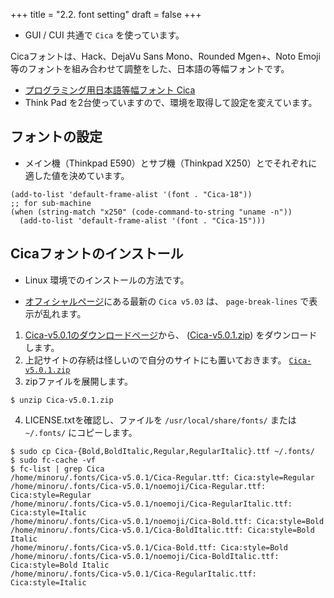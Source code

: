 +++
title = "2.2. font setting"
draft = false
+++
* GUI / CUI 共通で `Cica` を使っています。

Cicaフォントは、Hack、DejaVu Sans Mono、Rounded Mgen+、Noto Emoji等のフォントを組み合わせて調整をした、日本語の等幅フォントです。

* [プログラミング用日本語等幅フォント Cica](https://github.com/miiton/Cica)
* Think Pad を2台使っていますので、環境を取得して設定を変えています。

## フォントの設定
* メイン機（Thinkpad E590）とサブ機（Thinkpad X250）とでそれぞれに適した値を決めています。

```elisp
(add-to-list 'default-frame-alist '(font . "Cica-18"))
;; for sub-machine
(when (string-match "x250" (code-command-to-string "uname -n"))
  (add-to-list 'default-frame-alist '(font . "Cica-15")))
```

## Cicaフォントのインストール
* Linux 環境でのインストールの方法です。

* [オフィシャルページ](https://github.com/miiton/Cica/releases/tag/v5.0.3)にある最新の `Cica v5.03` は、
`page-break-lines` で表示が乱れます。

1. [Cica-v5.0.1のダウンロードページ](https://github.com/SSW-SCIENTIFIC/Cica/releases)から、
([Cica-v5.0.1.zip](https://github.com/SSW-SCIENTIFIC/Cica/releases/download/v5.0.1-no-glyph-mod/Cica-v5.0.1.zip)) をダウンロードします。
2. 上記サイトの存続は怪しいので自分のサイトにも置いておきます。 [`Cica-v5.0.1.zip` ](https://minorugh.xsrv.jp/Cica/Cica-v5.0.1.zip)
3. zipファイルを展開します。

```codesesion
$ unzip Cica-v5.0.1.zip
```
4. LICENSE.txtを確認し、ファイルを `/usr/local/share/fonts/` または `~/.fonts/` にコピーします。

```codesession
$ sudo cp Cica-{Bold,BoldItalic,Regular,RegularItalic}.ttf ~/.fonts/
$ sudo fc-cache -vf
$ fc-list | grep Cica
/home/minoru/.fonts/Cica-v5.0.1/Cica-Regular.ttf: Cica:style=Regular
/home/minoru/.fonts/Cica-v5.0.1/noemoji/Cica-Regular.ttf: Cica:style=Regular
/home/minoru/.fonts/Cica-v5.0.1/noemoji/Cica-RegularItalic.ttf: Cica:style=Italic
/home/minoru/.fonts/Cica-v5.0.1/noemoji/Cica-Bold.ttf: Cica:style=Bold
/home/minoru/.fonts/Cica-v5.0.1/Cica-BoldItalic.ttf: Cica:style=Bold Italic
/home/minoru/.fonts/Cica-v5.0.1/Cica-Bold.ttf: Cica:style=Bold
/home/minoru/.fonts/Cica-v5.0.1/noemoji/Cica-BoldItalic.ttf: Cica:style=Bold Italic
/home/minoru/.fonts/Cica-v5.0.1/Cica-RegularItalic.ttf: Cica:style=Italic
```

